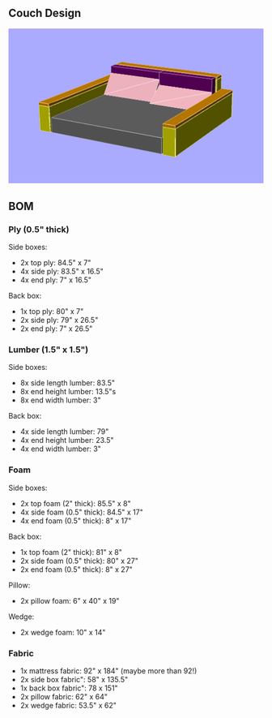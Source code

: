 ## Couch Design

![](./couch.png)

## BOM

### Ply (0.5" thick)

Side boxes:
- 2x top ply: 84.5" x 7"
- 4x side ply: 83.5" x 16.5"
- 4x end ply: 7" x 16.5"

Back box:
- 1x top ply: 80" x 7"
- 2x side ply: 79" x 26.5"
- 2x end ply: 7" x 26.5"

### Lumber (1.5" x 1.5")

Side boxes:
- 8x side length lumber: 83.5"
- 8x end height lumber: 13.5"s
- 8x end width lumber: 3"

Back box:
- 4x side length lumber: 79"
- 4x end height lumber: 23.5"
- 4x end width lumber: 3"

### Foam

Side boxes:
- 2x top foam (2" thick): 85.5" x 8"
- 4x side foam (0.5" thick): 84.5" x 17"
- 4x end foam (0.5" thick): 8" x 17"

Back box:
- 1x top foam (2" thick): 81" x 8"
- 2x side foam (0.5" thick): 80" x 27"
- 2x end foam (0.5" thick): 8" x 27"

Pillow:
- 2x pillow foam: 6" x 40" x 19"

Wedge:
- 2x wedge foam: 10" x 14"

### Fabric

- 1x mattress fabric: 92" x 184" (maybe more than 92!)
- 2x side box fabric": 58" x 135.5"
- 1x back box fabric": 78 x 151"
- 2x pillow fabric: 62" x 64"
- 2x wedge fabric: 53.5" x 62"